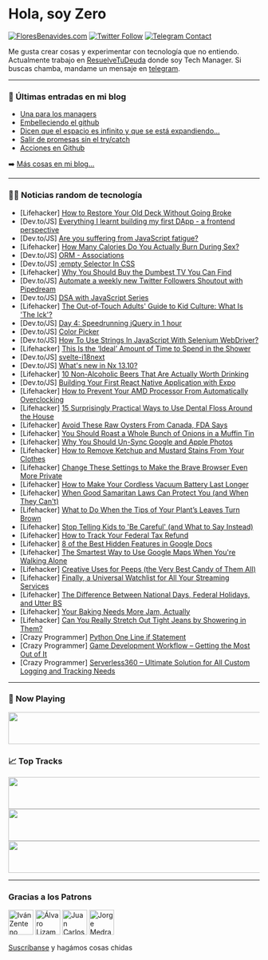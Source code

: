 # Hola, soy Zero

[![FloresBenavides.com](https://img.shields.io/website?down_message=oops&label=MiBlog&style=for-the-badge&up_message=online&url=https%3A%2F%2Ffloresbenavides.com)](https://floresbenavides.com) [![Twitter Follow](https://img.shields.io/twitter/follow/ZeroDragon?color=%231DA1F2&label=Follow&logo=twitter&logoColor=ffffff&style=for-the-badge)](https://twitter.com/zerodragon) [![Telegram Contact](https://img.shields.io/badge/escr%C3%ADbeme-ZeroDragon-%2326A5E4?style=for-the-badge&logo=telegram)](https://t.me/zerodragon)

Me gusta crear cosas y experimentar con tecnología que no entiendo.
Actualmente trabajo en [ResuelveTuDeuda](http://github.com/resuelve) donde soy Tech Manager.
Si buscas chamba, mandame un mensaje en [telegram](https://t.me/zerodragon).

---

### 📕 Últimas entradas en mi blog
<!-- BLOG-POST-LIST:START -->
- [Una para los managers](https://floresbenavides.com/una-para-los-managers/)
- [Embelleciendo el github](https://floresbenavides.com/embelleciendo-el-github/)
- [Dicen que el espacio es infinito y que se está expandiendo…](https://floresbenavides.com/dicen-que-el-espacio-es-infinito-y-que-se-esta-expandiendo/)
- [Salir de promesas sin el try/catch](https://floresbenavides.com/salir-de-promesas-sin-el-try-catch/)
- [Acciones en Github](https://floresbenavides.com/acciones-en-github/)
<!-- BLOG-POST-LIST:END -->

➡️ [Más cosas en mi blog...](https://floresbenavides.com)

---

### 👨‍💻 Noticias random de tecnología
<!-- TECH-POSTS:START -->
- [Lifehacker] [How to Restore Your Old Deck Without Going Broke](https://lifehacker.com/how-to-restore-your-old-deck-without-going-broke-1848764994)
- [Dev.to/JS] [Everything I learnt building my first DApp - a frontend perspective](https://dev.to/daraolayebi/everything-ive-learnt-building-my-first-dapp-a-frontend-perspective-4in4)
- [Dev.to/JS] [Are you suffering from JavaScript fatigue?](https://dev.to/nicozerpa/are-you-suffering-from-javascript-fatigue-f5e)
- [Lifehacker] [How Many Calories Do You Actually Burn During Sex?](https://lifehacker.com/how-many-calories-do-you-actually-burn-during-sex-1848764963)
- [Dev.to/JS] [ORM - Associations](https://dev.to/gabrielhsilvestre/orm-associations-1oe4)
- [Dev.to/JS] [:empty Selector In CSS](https://dev.to/shamgurav96/empty-selector-in-css-2pbo)
- [Lifehacker] [Why You Should Buy the Dumbest TV You Can Find](https://lifehacker.com/why-you-should-buy-the-dumbest-tv-you-can-find-1848768646)
- [Dev.to/JS] [Automate a weekly new Twitter Followers Shoutout with Pipedream](https://dev.to/pipedream_staff/automate-a-weekly-new-twitter-followers-shoutout-with-pipedream-28d9)
- [Dev.to/JS] [DSA with JavaScript Series](https://dev.to/avinashvagh/dsa-with-javascript-series-12ij)
- [Lifehacker] [The Out-of-Touch Adults&#39; Guide to Kid Culture: What Is &#39;The Ick&#39;?](https://lifehacker.com/the-out-of-touch-adults-guide-to-kid-culture-what-is-t-1848767322)
- [Dev.to/JS] [Day 4: Speedrunning jQuery in 1 hour](https://dev.to/kemystra/day-4-speedrunning-jquery-in-1-hour-2n8j)
- [Dev.to/JS] [Color Picker](https://dev.to/vladimirkheifets/color-picker-2gjc)
- [Dev.to/JS] [How To Use Strings In JavaScript With Selenium WebDriver?](https://dev.to/haritalt/how-to-use-strings-in-javascript-with-selenium-webdriver-34pi)
- [Lifehacker] [This Is the ‘Ideal’ Amount of Time to Spend in the Shower](https://lifehacker.com/this-is-the-ideal-amount-of-time-to-spend-in-the-show-1848765787)
- [Dev.to/JS] [svelte-i18next](https://dev.to/nishugoel/svelte-i18next-1108)
- [Dev.to/JS] [What&#39;s new in Nx 13.10?](https://dev.to/nx/whats-new-in-nx-1310-5126)
- [Lifehacker] [10 Non-Alcoholic Beers That Are Actually Worth Drinking](https://lifehacker.com/10-non-alcoholic-beers-that-are-actually-worth-drinking-1848764117)
- [Dev.to/JS] [Building Your First React Native Application with Expo](https://dev.to/codesphere/building-your-first-react-native-application-with-expo-5381)
- [Lifehacker] [How to Prevent Your AMD Processor From Automatically Overclocking](https://lifehacker.com/how-to-prevent-your-amd-processor-from-automatically-ov-1848764075)
- [Lifehacker] [15 Surprisingly Practical Ways to Use Dental Floss Around the House](https://lifehacker.com/15-surprisingly-practical-ways-to-use-dental-floss-arou-1848745159)
- [Lifehacker] [Avoid These Raw Oysters From Canada, FDA Says](https://lifehacker.com/avoid-these-raw-oysters-from-canada-fda-says-1848764765)
- [Lifehacker] [You Should Roast a Whole Bunch of Onions in a Muffin Tin](https://lifehacker.com/you-should-roast-a-whole-bunch-of-onions-in-a-muffin-ti-1848764907)
- [Lifehacker] [Why You Should Un-Sync Google and Apple Photos](https://lifehacker.com/why-you-should-un-sync-google-and-apple-photos-1848762896)
- [Lifehacker] [How to Remove Ketchup and Mustard Stains From Your Clothes](https://lifehacker.com/how-to-remove-ketchup-and-mustard-stains-from-your-clot-1848764558)
- [Lifehacker] [Change These Settings to Make the Brave Browser Even More Private](https://lifehacker.com/change-these-settings-to-make-the-brave-browser-even-mo-1848763348)
- [Lifehacker] [How to Make Your Cordless Vacuum Battery Last Longer](https://lifehacker.com/how-to-make-your-cordless-vacuum-battery-last-longer-1848762500)
- [Lifehacker] [When Good Samaritan Laws Can Protect You &lpar;and When They Can&#39;t&rpar;](https://lifehacker.com/when-good-samaritan-laws-protect-you-and-when-they-don-1848763677)
- [Lifehacker] [What to Do When the Tips of Your Plant’s Leaves Turn Brown](https://lifehacker.com/what-to-do-when-the-tips-of-your-plant-s-leaves-turn-br-1848764030)
- [Lifehacker] [Stop Telling Kids to &#39;Be Careful&#39; &lpar;and What to Say Instead&rpar;](https://lifehacker.com/stop-telling-kids-to-be-careful-and-what-to-say-instea-1848762621)
- [Lifehacker] [How to Track Your Federal Tax Refund](https://lifehacker.com/how-to-track-your-federal-tax-refund-1848762972)
- [Lifehacker] [8 of the Best Hidden Features in Google Docs](https://lifehacker.com/8-of-the-best-hidden-features-in-google-docs-1848756006)
- [Lifehacker] [The Smartest Way to Use Google Maps When You&#39;re Walking Alone](https://lifehacker.com/the-smartest-way-to-use-google-maps-when-youre-walking-1848762666)
- [Lifehacker] [Creative Uses for Peeps &lpar;the Very Best Candy of Them All&rpar;](https://lifehacker.com/creative-uses-for-peeps-the-very-best-candy-of-them-al-1848756754)
- [Lifehacker] [Finally, a Universal Watchlist for All Your Streaming Services](https://lifehacker.com/finally-a-universal-watchlist-for-all-your-streaming-s-1848756968)
- [Lifehacker] [The Difference Between National Days, Federal Holidays, and Utter BS](https://lifehacker.com/the-difference-between-national-days-federal-holidays-1848760846)
- [Lifehacker] [Your Baking Needs More Jam, Actually](https://lifehacker.com/your-baking-needs-more-jam-actually-1848760165)
- [Lifehacker] [Can You Really Stretch Out Tight Jeans by Showering in Them?](https://lifehacker.com/can-you-really-stretch-out-tight-jeans-by-showering-in-1848759407)
- [Crazy Programmer] [Python One Line if Statement](https://www.thecrazyprogrammer.com/2022/04/python-one-line-if.html)
- [Crazy Programmer] [Game Development Workflow – Getting the Most Out of It](https://www.thecrazyprogrammer.com/2022/04/game-development-workflow.html)
- [Crazy Programmer] [Serverless360 – Ultimate Solution for All Custom Logging and Tracking Needs](https://www.thecrazyprogrammer.com/2022/03/serverless360.html)<!-- TECH-POSTS:END -->

---

### 🎵 Now Playing
<a href="https://spotify-now-playing-dun.vercel.app/now-playing?open"><img src="https://spotify-now-playing-dun.vercel.app/now-playing" width="540" height="64"></a>

### 📈 Top Tracks
<a href="https://spotify-now-playing-dun.vercel.app/top-tracks?i=1&open"><img src="https://spotify-now-playing-dun.vercel.app/top-tracks?i=1" width="540" height="64"></a>
<a href="https://spotify-now-playing-dun.vercel.app/top-tracks?i=2&open"><img src="https://spotify-now-playing-dun.vercel.app/top-tracks?i=2" width="540" height="64"></a>
<a href="https://spotify-now-playing-dun.vercel.app/top-tracks?i=3&open"><img src="https://spotify-now-playing-dun.vercel.app/top-tracks?i=3" width="540" height="64"></a>

---

### Gracias a los Patrons
[<img src="https://avatars.githubusercontent.com/u/243380?v=4" alt="Iván Zenteno" width="50px">](https://github.com/k001) [<img src="https://avatars.githubusercontent.com/u/19955639?v=4" alt="Álvaro Lizama" width="50px">](https://github.com/alvarolizama) [<img src="https://avatars.githubusercontent.com/u/2718753?v=4" alt="Juan Carlos Ruiz" width="50px">](https://github.com/JuanCrg90) [<img src="https://avatars.githubusercontent.com/u/37025?v=4" alt="Jorge Medrano" width="50px">](https://github.com/h1pp1e) 

[Suscríbanse](https://www.patreon.com/zerodragon) y hagámos cosas chidas

